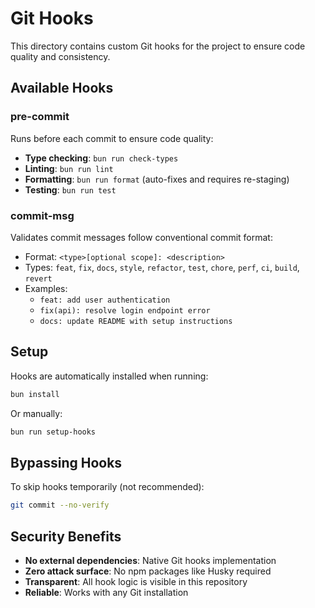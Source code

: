 # Git Hooks

This directory contains custom Git hooks for the project to ensure code quality and consistency.

## Available Hooks

### pre-commit

Runs before each commit to ensure code quality:

- **Type checking**: `bun run check-types`
- **Linting**: `bun run lint`
- **Formatting**: `bun run format` (auto-fixes and requires re-staging)
- **Testing**: `bun run test`

### commit-msg

Validates commit messages follow conventional commit format:

- Format: `<type>[optional scope]: <description>`
- Types: `feat`, `fix`, `docs`, `style`, `refactor`, `test`, `chore`, `perf`, `ci`, `build`,
  `revert`
- Examples:
  - `feat: add user authentication`
  - `fix(api): resolve login endpoint error`
  - `docs: update README with setup instructions`

## Setup

Hooks are automatically installed when running:

```bash
bun install
```

Or manually:

```bash
bun run setup-hooks
```

## Bypassing Hooks

To skip hooks temporarily (not recommended):

```bash
git commit --no-verify
```

## Security Benefits

- **No external dependencies**: Native Git hooks implementation
- **Zero attack surface**: No npm packages like Husky required
- **Transparent**: All hook logic is visible in this repository
- **Reliable**: Works with any Git installation
